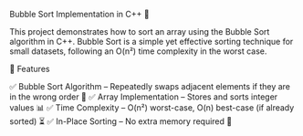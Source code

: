 Bubble Sort Implementation in C++ 🚀

This project demonstrates how to sort an array using the Bubble Sort algorithm in C++. 
Bubble Sort is a simple yet effective sorting technique for small datasets, following an O(n²) time complexity in the worst case.

📌 Features

✅ Bubble Sort Algorithm – Repeatedly swaps adjacent elements if they are in the wrong order 🔄
✅ Array Implementation – Stores and sorts integer values 📊
✅ Time Complexity – O(n²) worst-case, O(n) best-case (if already sorted) ⏳
✅ In-Place Sorting – No extra memory required 🧠
